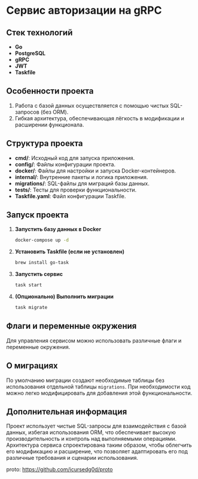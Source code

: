 # Сервис авторизации на gRPC
## Стек технологий
- **Go**
- **PostgreSQL**
- **gRPC**
- **JWT**
- **Taskfile**
## Особенности проекта
1. Работа с базой данных осуществляется с помощью чистых SQL-запросов (без ORM).
2. Гибкая архитектура, обеспечивающая лёгкость в модификации и расширении функционала.
## Структура проекта
- **cmd/**: Исходный код для запуска приложения.
- **config/**: Файлы конфигурации проекта.
- **docker/**: Файлы для настройки и запуска Docker-контейнеров.
- **internal/**: Внутренние пакеты и логика приложения.
- **migrations/**: SQL-файлы для миграций базы данных.
- **tests/**: Тесты для проверки функциональности.
- **Taskfile.yaml**: Файл конфигурации Taskfile.
## Запуск проекта
1. **Запустить базу данных в Docker**
   ```sh
   docker-compose up -d
   ```
2. **Установить Taskfile (если не установлен)**
   ```sh
   brew install go-task
   ```
3. **Запустить сервис**
   ```sh
   task start
   ```
4. **(Опционально) Выполнить миграции**
   ```sh
   task migrate
   ```
## Флаги и переменные окружения
Для управления сервисом можно использовать различные флаги и переменные окружения.
## О миграциях
По умолчанию миграции создают необходимые таблицы без использования отдельной таблицы `migrations`. При необходимости код можно легко модифицировать для добавления этой функциональности.
## Дополнительная информация
Проект использует чистые SQL-запросы для взаимодействия с базой данных, избегая использования ORM, что обеспечивает высокую производительность и контроль над выполняемыми операциями.
Архитектура сервиса спроектирована таким образом, чтобы облегчить его модификацию и расширение, что позволяет адаптировать его под различные требования и сценарии использования.

proto: https://github.com/icursedg0d/proto